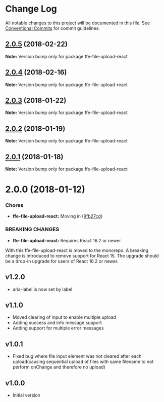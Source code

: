 # Change Log

All notable changes to this project will be documented in this file.
See [Conventional Commits](https://conventionalcommits.org) for commit guidelines.

<a name="2.0.5"></a>
## [2.0.5](***REMOVED***) (2018-02-22)




**Note:** Version bump only for package ffe-file-upload-react

<a name="2.0.4"></a>
## [2.0.4](***REMOVED***) (2018-02-16)




**Note:** Version bump only for package ffe-file-upload-react

<a name="2.0.3"></a>
## [2.0.3](***REMOVED***) (2018-01-22)




**Note:** Version bump only for package ffe-file-upload-react

<a name="2.0.2"></a>
## [2.0.2](***REMOVED***) (2018-01-19)




**Note:** Version bump only for package ffe-file-upload-react

<a name="2.0.1"></a>
## [2.0.1](***REMOVED***) (2018-01-18)




**Note:** Version bump only for package ffe-file-upload-react

<a name="2.0.0"></a>

# 2.0.0 (2018-01-12)

### Chores

* **ffe-file-upload-react:** Moving in ([9fb27cd](***REMOVED***))

### BREAKING CHANGES

* **ffe-file-upload-react:** Requires React 16.2 or newer

With this ffe-file-upload-react is moved to the monorepo. A breaking
change is introduced to remove support for React 15. The upgrade should
be a drop-in upgrade for users of React 16.2 or newer.

## v1.2.0

* aria-label is now set by label

## v1.1.0

* Moved clearing of input to enable multiple upload
* Adding success and info message support
* Adding support for multiple error messages

## v1.0.1

* Fixed bug where file input element was not cleared after each upload(causing sequential upload of files with same filename to not perform onChange and therefore no upload)

## v1.0.0

* Initial version
